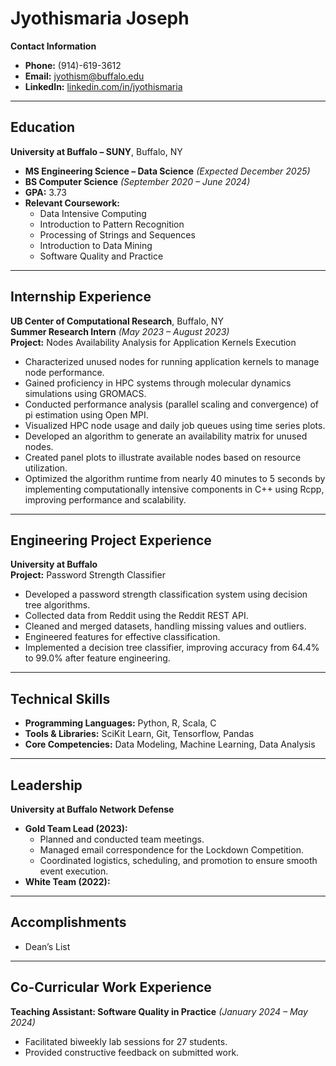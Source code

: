 # Jyothismaria Joseph

**Contact Information**  
- **Phone:** (914)-619-3612  
- **Email:** [jyothism@buffalo.edu](mailto:jyothism@buffalo.edu)
- **LinkedIn:** [linkedin.com/in/jyothismaria](linkedin.com/in/jyothismaria)  


---

## Education

**University at Buffalo – SUNY**, Buffalo, NY  
- **MS Engineering Science – Data Science** *(Expected December 2025)*  
- **BS Computer Science** *(September 2020 – June 2024)*  
- **GPA:** 3.73  
- **Relevant Coursework:**  
  - Data Intensive Computing  
  - Introduction to Pattern Recognition  
  - Processing of Strings and Sequences  
  - Introduction to Data Mining  
  - Software Quality and Practice  

---

## Internship Experience

**UB Center of Computational Research**, Buffalo, NY  
**Summer Research Intern** *(May 2023 – August 2023)*  
**Project:** Nodes Availability Analysis for Application Kernels Execution  
- Characterized unused nodes for running application kernels to manage node performance.  
- Gained proficiency in HPC systems through molecular dynamics simulations using GROMACS.  
- Conducted performance analysis (parallel scaling and convergence) of pi estimation using Open MPI.  
- Visualized HPC node usage and daily job queues using time series plots.  
- Developed an algorithm to generate an availability matrix for unused nodes.  
- Created panel plots to illustrate available nodes based on resource utilization.  
- Optimized the algorithm runtime from nearly 40 minutes to 5 seconds by implementing computationally intensive components in C++ using Rcpp, improving performance and scalability.

---

## Engineering Project Experience

**University at Buffalo**  
**Project:** Password Strength Classifier  
- Developed a password strength classification system using decision tree algorithms.  
- Collected data from Reddit using the Reddit REST API.  
- Cleaned and merged datasets, handling missing values and outliers.  
- Engineered features for effective classification.  
- Implemented a decision tree classifier, improving accuracy from 64.4% to 99.0% after feature engineering.

---

## Technical Skills

- **Programming Languages:** Python, R, Scala, C  
- **Tools & Libraries:** SciKit Learn, Git, Tensorflow, Pandas
- **Core Competencies:** Data Modeling, Machine Learning, Data Analysis

---

## Leadership

**University at Buffalo Network Defense**  
- **Gold Team Lead (2023):**  
  - Planned and conducted team meetings.  
  - Managed email correspondence for the Lockdown Competition.  
  - Coordinated logistics, scheduling, and promotion to ensure smooth event execution.  
- **White Team (2022):**

---

## Accomplishments

- Dean’s List  

---

## Co-Curricular Work Experience

**Teaching Assistant: Software Quality in Practice** *(January 2024 – May 2024)*  
- Facilitated biweekly lab sessions for 27 students.  
- Provided constructive feedback on submitted work.

